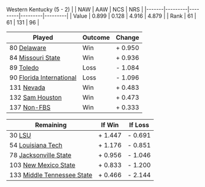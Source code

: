 Western Kentucky (5 - 2)
|       |   NAW   |   AAW   |   NCS   |   NRS   |
|-------|---------|---------|---------|---------|
| Value |   0.899 |   0.128 |   4.916 |   4.879 |
| Rank  |      61 |      61 |     131 |      96 |

| Played                    | Outcome    |  Change  |
|---------------------------|------------|----------|
|  80 [Delaware              ](Delaware.md)| Win        | +  0.950 |
|  84 [Missouri State        ](MissouriState.md)| Win        | +  0.936 |
|  89 [Toledo                ](Toledo.md)| Loss       | -  1.084 |
|  90 [Florida International ](FloridaInternational.md)| Loss       | -  1.096 |
| 131 [Nevada                ](Nevada.md)| Win        | +  0.483 |
| 132 [Sam Houston           ](SamHouston.md)| Win        | +  0.473 |
| 137 [Non-FBS               ](NonFBS.md)| Win        | +  0.333 |

| Remaining                 |  If Win  |  If Loss |
|---------------------------|----------|----------|
|  30 [LSU                   ](LSU.md)| +  1.447 | -  0.691 |
|  54 [Louisiana Tech        ](LouisianaTech.md)| +  1.176 | -  0.851 |
|  78 [Jacksonville State    ](JacksonvilleState.md)| +  0.956 | -  1.046 |
| 103 [New Mexico State      ](NewMexicoState.md)| +  0.833 | -  1.200 |
| 133 [Middle Tennessee State](MiddleTennesseeState.md)| +  0.466 | -  2.144 |

